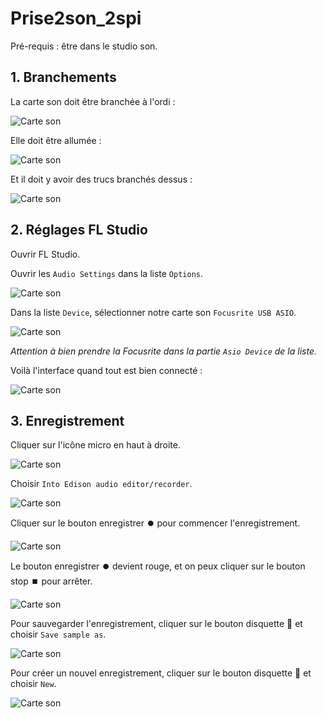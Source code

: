 # Prise2son_2spi

Pré-requis : être dans le studio son.

## 1. Branchements

La carte son doit être branchée à l'ordi :

![Carte son](./images/img1.jpg)

Elle doit être allumée :

![Carte son](./images/img2.jpg)

Et il doit y avoir des trucs branchés dessus : 

![Carte son](./images/img3.jpg)

## 2. Réglages FL Studio

Ouvrir FL Studio.

Ouvrir les `Audio Settings` dans la liste `Options`.

![Carte son](./images/Capture2.png)

Dans la liste `Device`, sélectionner notre carte son `Focusrite USB ASIO`.

![Carte son](./images/Capture3.png)

*Attention à bien prendre la Focusrite dans la partie `Asio Device` de la liste.*

Voilà l'interface quand tout est bien connecté :

![Carte son](./images/Capture4.png)

## 3. Enregistrement

Cliquer sur l'icône micro en haut à droite.

![Carte son](./images/Capture1.png)

Choisir `Into Edison audio editor/recorder`.

![Carte son](./images/Capture5.png)

Cliquer sur le bouton enregistrer ⏺️ pour commencer l'enregistrement.

![Carte son](./images/Capture6.png)

Le bouton enregistrer ⏺️ devient rouge, et on peux cliquer sur le bouton stop ⏹️ pour arrêter.

![Carte son](./images/Capture7.png)

Pour sauvegarder l'enregistrement, cliquer sur le bouton disquette 💾 et choisir `Save sample as`.

![Carte son](./images/Capture9.png)

Pour créer un nouvel enregistrement, cliquer sur le bouton disquette 💾 et choisir `New`.

![Carte son](./images/Capture8.png)